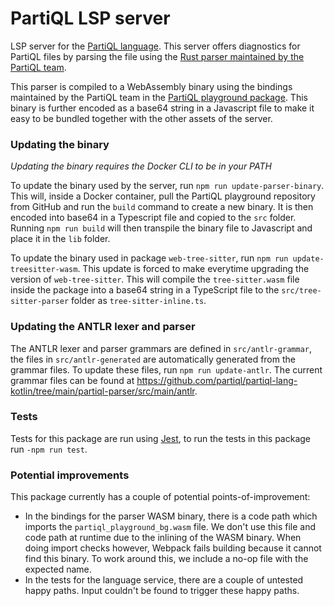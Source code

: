 # PartiQL LSP server

LSP server for the [PartiQL language](https://partiql.org/). This server offers diagnostics for PartiQL files by parsing the file using the [Rust parser maintained by the PartiQL team](https://github.com/partiql/partiql-lang-rust).

This parser is compiled to a WebAssembly binary using the bindings maintained by the PartiQL team in the [PartiQL playground package](https://github.com/partiql/partiql-rust-playground). This binary is further encoded as a base64 string in a Javascript file to make it easy to be bundled together with the other assets of the server.

### Updating the binary

_Updating the binary requires the Docker CLI to be in your PATH_

To update the binary used by the server, run `npm run update-parser-binary`. This will, inside a Docker container, pull the PartiQL playground repository from GitHub and run the `build` command to create a new binary. It is then encoded into base64 in a Typescript file and copied to the `src` folder. Running `npm run build` will then transpile the binary file to Javascript and place it in the `lib` folder.

To update the binary used in package `web-tree-sitter`, run `npm run update-treesitter-wasm`. This update is forced to make everytime upgrading the version of `web-tree-sitter`. This will compile the `tree-sitter.wasm` file inside the package into a base64 string in a TypeScript file to the `src/tree-sitter-parser` folder as `tree-sitter-inline.ts`. 

### Updating the ANTLR lexer and parser

The ANTLR lexer and parser grammars are defined in `src/antlr-grammar`, the files in `src/antlr-generated` are automatically generated from the grammar files. To 
update these files, run `npm run update-antlr`. The current grammar files can be found at https://github.com/partiql/partiql-lang-kotlin/tree/main/partiql-parser/src/main/antlr.

### Tests

Tests for this package are run using [Jest](https://jestjs.io/), to run the tests in this package run `-npm run test`. 

### Potential improvements

This package currently has a couple of potential points-of-improvement:

- In the bindings for the parser WASM binary, there is a code path which imports the `partiql_playground_bg.wasm` file. We don't use this file and code path at runtime due to the inlining of the WASM binary. When doing import checks however, Webpack fails building because it cannot find this binary. To work around this, we include a no-op file with the expected name.
- In the tests for the language service, there are a couple of untested happy paths. Input couldn't be found to trigger these happy paths.